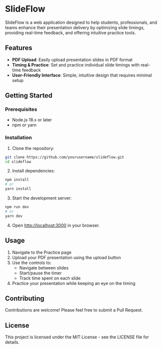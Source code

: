 # SlideFlow

SlideFlow is a web application designed to help students, professionals, and teams enhance their presentation delivery by optimizing slide timings, providing real-time feedback, and offering intuitive practice tools.

## Features

- **PDF Upload**: Easily upload presentation slides in PDF format
- **Timing & Practice**: Set and practice individual slide timings with real-time feedback
- **User-Friendly Interface**: Simple, intuitive design that requires minimal setup

## Getting Started

### Prerequisites

- Node.js 18.x or later
- npm or yarn

### Installation

1. Clone the repository:
```bash
git clone https://github.com/yourusername/slideflow.git
cd slideflow
```

2. Install dependencies:
```bash
npm install
# or
yarn install
```

3. Start the development server:
```bash
npm run dev
# or
yarn dev
```

4. Open [http://localhost:3000](http://localhost:3000) in your browser.

## Usage

1. Navigate to the Practice page
2. Upload your PDF presentation using the upload button
3. Use the controls to:
   - Navigate between slides
   - Start/pause the timer
   - Track time spent on each slide
4. Practice your presentation while keeping an eye on the timing

## Contributing

Contributions are welcome! Please feel free to submit a Pull Request.

## License

This project is licensed under the MIT License - see the LICENSE file for details.
